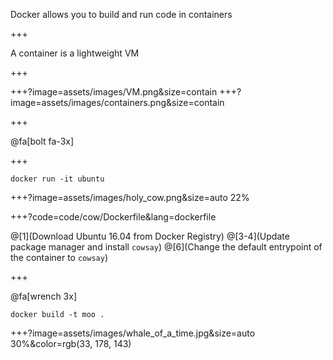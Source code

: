 Docker allows you to build and run code in <span class="gold">containers</span>

+++

A container is a lightweight VM

+++



+++?image=assets/images/VM.png&size=contain
+++?image=assets/images/containers.png&size=contain


+++

@fa[bolt fa-3x]

+++

`docker run -it ubuntu`

+++?image=assets/images/holy_cow.png&size=auto 22%

+++?code=code/cow/Dockerfile&lang=dockerfile

@[1](Download Ubuntu 16.04 from Docker Registry)
@[3-4](Update package manager and install <span class="gray">`cowsay`</span>)
@[6](Change the default entrypoint of the container to <span class="gray">`cowsay`</span>)

+++

@fa[wrench 3x]

`docker build -t moo .`

+++?image=assets/images/whale_of_a_time.jpg&size=auto 30%&color=rgb(33, 178, 143)
